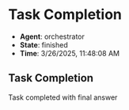 # Task Completion

- **Agent**: orchestrator
- **State**: finished
- **Time**: 3/26/2025, 11:48:08 AM

## Task Completion

Task completed with final answer

